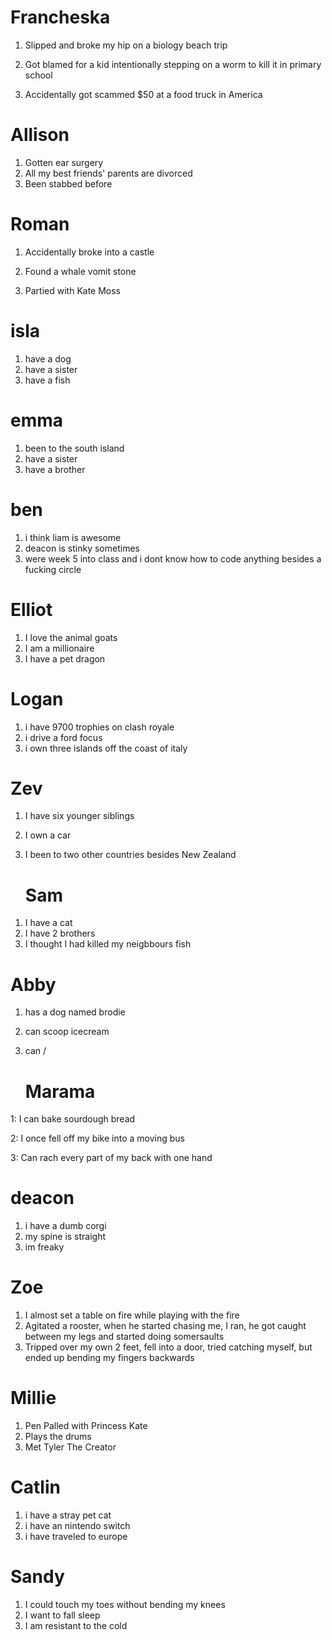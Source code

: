 
# Francheska
1) Slipped and broke my hip on a biology beach trip

2) Got blamed for a kid intentionally stepping on a worm to kill it in primary school

3) Accidentally got scammed $50 at a food truck in America

# Allison
1. Gotten ear surgery
2. All my best friends' parents are divorced
3. Been stabbed before

# Roman

1) Accidentally broke into a castle

2) Found a whale vomit stone

3) Partied with Kate Moss

# isla
1. have a dog
2. have a sister
3. have a fish

# emma 
1. been to the south island 
2. have a sister
3. have a brother 

# ben
1. i think liam is awesome
2. deacon is stinky sometimes
3. were week 5 into class and i dont know how to code anything besides a fucking circle

# Elliot
1) I love the animal goats
2) I am a millionaire
3) I have a pet dragon

# Logan
1. i have 9700 trophies on clash royale
2. i drive a ford focus
3. i own three islands off the coast of italy 

# Zev 
1) I have six younger siblings
2) I own a car
3) I been to two other countries besides New Zealand

   # Sam
1. I have a cat
2. I have 2 brothers
3. I thought I had killed my neigbbours fish

# Abby
1. has a dog named brodie
2. can scoop icecream
3. can /


   # Marama

1: I can bake sourdough bread

2: I once fell off my bike into a moving bus

3: Can rach every part of my back with one hand


# deacon 
1. i have a dumb corgi
2. my spine is straight
3. im freaky

# Zoe
1. I almost set a table on fire while playing with the fire
2. Agitated a rooster, when he started chasing me, I ran, he got caught between my legs and started doing somersaults
3. Tripped over my own 2 feet, fell into a door, tried catching myself, but ended up bending my fingers backwards


# Millie
1) Pen Palled with Princess Kate
2) Plays the drums
3) Met Tyler The Creator

# Catlin
1. i have a stray pet cat
2. i have an nintendo switch
3. i have traveled to europe

# Sandy
1) I could touch my toes without bending my knees
2) I want to fall sleep
3) I am resistant to the cold
